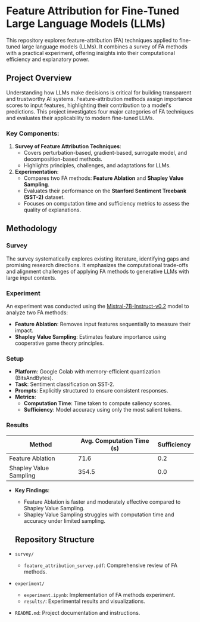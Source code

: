# Feature Attribution for Fine-Tuned Large Language Models (LLMs)

This repository explores feature-attribution (FA) techniques applied to fine-tuned large language models (LLMs). It combines a survey of FA methods with a practical experiment, offering insights into their computational efficiency and explanatory power.

## Project Overview

Understanding how LLMs make decisions is critical for building transparent and trustworthy AI systems. Feature-attribution methods assign importance scores to input features, highlighting their contribution to a model's predictions. This project investigates four major categories of FA techniques and evaluates their applicability to modern fine-tuned LLMs.

### Key Components:
1. **Survey of Feature Attribution Techniques**:
   - Covers perturbation-based, gradient-based, surrogate model, and decomposition-based methods.
   - Highlights principles, challenges, and adaptations for LLMs.
2. **Experimentation**:
   - Compares two FA methods: **Feature Ablation** and **Shapley Value Sampling**.
   - Evaluates their performance on the **Stanford Sentiment Treebank (SST-2)** dataset.
   - Focuses on computation time and sufficiency metrics to assess the quality of explanations.

## Methodology

### Survey
The survey systematically explores existing literature, identifying gaps and promising research directions. It emphasizes the computational trade-offs and alignment challenges of applying FA methods to generative LLMs with large input contexts.

### Experiment
An experiment was conducted using the [Mistral-7B-Instruct-v0.2](https://huggingface.co/mistralai/Mistral-7B-Instruct-v0.2) model to analyze two FA methods:
- **Feature Ablation**: Removes input features sequentially to measure their impact.
- **Shapley Value Sampling**: Estimates feature importance using cooperative game theory principles.

### Setup
- **Platform**: Google Colab with memory-efficient quantization (BitsAndBytes).
- **Task**: Sentiment classification on SST-2.
- **Prompts**: Explicitly structured to ensure consistent responses.
- **Metrics**:
  - **Computation Time**: Time taken to compute saliency scores.
  - **Sufficiency**: Model accuracy using only the most salient tokens.

### Results
| Method                 | Avg. Computation Time (s) | Sufficiency |
|------------------------|---------------------------|-------------|
| Feature Ablation       | 71.6                      | 0.2         |
| Shapley Value Sampling | 354.5                     | 0.0         |

- **Key Findings**:
  - Feature Ablation is faster and moderately effective compared to Shapley Value Sampling.
  - Shapley Value Sampling struggles with computation time and accuracy under limited sampling.

  ## Repository Structure

- `survey/`
  - `feature_attribution_survey.pdf`: Comprehensive review of FA methods.
- `experiment/`
  - `experiment.ipynb`: Implementation of FA methods experiment.
  - `results/`: Experimental results and visualizations.
- `README.md`: Project documentation and instructions.
